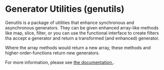 # Generator Utilities (genutils)

Genutils is a package of utilities that enhance synchronous and asynchronous generators. They can be given enhanced array-like methods like map, slice, filter,
or you can use the functional interface to create filters tha accept a generator and return a transformed (and enhanced) generator.

Where the array methods would return a new array, these methods and higher-order-functions return new generators.

For more information, please see [the documentation.](docs/index.html).
